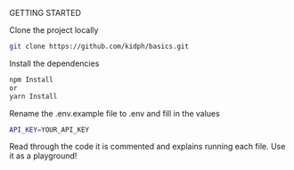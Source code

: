 GETTING STARTED

Clone the project locally

```bash
git clone https://github.com/kidph/basics.git
```

Install the dependencies

```bash
npm Install
or
yarn Install
```

Rename the .env.example file to .env and fill in the values

```bash
API_KEY=YOUR_API_KEY
```

Read through the code it is commented and explains running each file. Use it as a playground!
